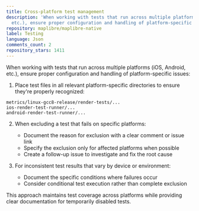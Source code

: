 ```yaml
---
title: Cross-platform test management
description: 'When working with tests that run across multiple platforms (iOS, Android,
  etc.), ensure proper configuration and handling of platform-specific issues:'
repository: maplibre/maplibre-native
label: Testing
language: Json
comments_count: 2
repository_stars: 1411
---
```


When working with tests that run across multiple platforms (iOS, Android, etc.), ensure proper configuration and handling of platform-specific issues:

1. Place test files in all relevant platform-specific directories to ensure they're properly recognized:
```
metrics/linux-gcc8-release/render-tests/...
ios-render-test-runner/...
android-render-test-runner/...
```

2. When excluding a test that fails on specific platforms:
   - Document the reason for exclusion with a clear comment or issue link
   - Specify the exclusion only for affected platforms when possible
   - Create a follow-up issue to investigate and fix the root cause

3. For inconsistent test results that vary by device or environment:
   - Document the specific conditions where failures occur
   - Consider conditional test execution rather than complete exclusion

This approach maintains test coverage across platforms while providing clear documentation for temporarily disabled tests.